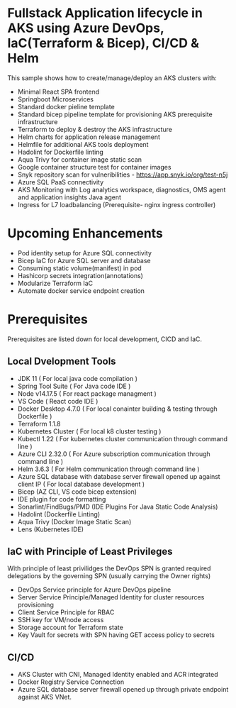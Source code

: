 
# Fullstack Application lifecycle in AKS using Azure DevOps, IaC(Terraform & Bicep), CI/CD & Helm
This sample shows how to create/manage/deploy an AKS clusters with:
- Minimal React SPA frontend 
- Springboot Microservices
- Standard docker pieline template
- Standard bicep pipeline template for provisioning AKS prerequisite infrastructure 
- Terraform to deploy & destroy the AKS infrastructure
- Helm charts for application release management
- Helmfile for additional AKS tools deployment 
- Hadolint for Dockerfile linting
- Aqua Trivy for container image static scan
- Google container structure test for container images
- Snyk repository scan for vulneribilities - https://app.snyk.io/org/test-n5j
- Azure SQL PaaS connectivity
- AKS Monitoring with Log analytics workspace, diagnostics, OMS agent and application insights Java agent 
- Ingress for L7 loadbalancing (Prerequisite- nginx ingress controller)

# Upcoming Enhancements
- Pod identity setup for Azure SQL connectivity 
- Bicep IaC for Azure SQL server and database 
- Consuming static volume(manifest) in pod 
- Hashicorp secrets integration(annotations)  
- Modularize Terraform IaC
- Automate docker service endpoint creation

# Prerequisites
Prerequisites are listed down for local development, CICD and IaC.

##  Local Dvelopment Tools
- JDK 11 ( For local java code compilation )
- Spring Tool Suite ( For Java code IDE )
- Node v14.17.5 ( For react package managment )
- VS Code ( React code IDE )
- Docker Desktop 4.7.0 ( For local conainter building & testing through Dockerfile )
- Terraform 1.1.8
- Kubernetes Cluster ( For local k8 cluster testing )
- Kubectl 1.22 ( For kubernetes cluster communication through command line )
- Azure CLI 2.32.0 ( For Azure subscription communication through command line )
- Helm 3.6.3 ( For Helm communication through command line )
- Azure SQL database with database server firewall opened up against client IP ( For local database development )
- Bicep (AZ CLI, VS code bicep extension)
- IDE plugin for code formatting
- Sonarlint/FindBugs/PMD (IDE Plugins For Java Static Code Analysis)
- Hadolint (Dockerfile Linting)
- Aqua Trivy (Docker Image Static Scan) 
- Lens (Kubernetes IDE)

## IaC with Principle of Least Privileges 
With principle of least privilidges the DevOps SPN is granted required delegations by the governing SPN (usually carrying the Owner rights)
- DevOps Service principle for Azure DevOps pipeline
- Server Service Principle/Managed Identity for cluster resources provisioning
- Client Service Principle for RBAC   
- SSH key for VM/node access
- Storage account for Terraform state
- Key Vault for secrets with SPN having GET access policy to secrets

## CI/CD 
- AKS Cluster with CNI, Managed Identity enabled and ACR integrated
- Docker Registry Service Connection
- Azure SQL database server firewall opened up through private endpoint against AKS VNet.

